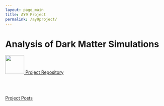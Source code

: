 ```yaml
---
layout: page_main
title: AY9 Project
permalink: /ay9project/
---
```



<div class="home">

  <h1 class="page-heading"></h1>

  <h1 class="main-title">  Analysis of Dark Matter Simulations </h1>


  <a href="https://github.com/bvillasen/AY9_dark_matter_analysis" target="_blank"  ><img  src="{{ site.url }}assets/images/GitHub_Logo.png" width="60px"> Project Repository </a>  

  <br>
  <br>
  <br>

  <div class="main-option">
    <a href="{{ site.url }}/ay9project/posts/"  > Project Posts </a>
  </div>


</div>

